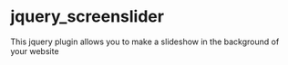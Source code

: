 jquery_screenslider
===================

This jquery plugin allows you to make a slideshow in the background of your website
